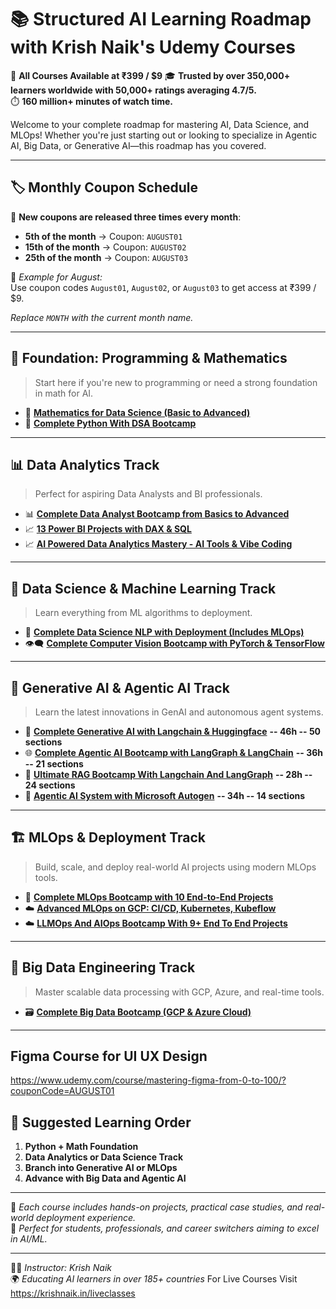 # 📚 Structured AI Learning Roadmap with Krish Naik's Udemy Courses

🚀 **All Courses Available at ₹399 / $9**
🎓 **Trusted by over 350,000+ learners worldwide with 50,000+ ratings averaging 4.7/5.**  
⏱️ **160 million+ minutes of watch time.**  

Welcome to your complete roadmap for mastering AI, Data Science, and MLOps! Whether you're just starting out or looking to specialize in Agentic AI, Big Data, or Generative AI—this roadmap has you covered.

---

## 🏷️ Monthly Coupon Schedule

🎁 **New coupons are released three times every month**:

- **5th of the month** → Coupon: `AUGUST01`  
- **15th of the month** → Coupon: `AUGUST02`  
- **25th of the month** → Coupon: `AUGUST03`

📌 *Example for August:*  
Use coupon codes `August01`, `August02`, or `August03` to get access at ₹399 / $9.

_Replace `MONTH` with the current month name._

---

## 🔰 Foundation: Programming & Mathematics

> Start here if you're new to programming or need a strong foundation in math for AI.

- 🔢 [**Mathematics for Data Science (Basic to Advanced)**](https://www.udemy.com/course/mathematics-basics-to-advanced-for-data-science-and-ml/?couponCode=AUGUST01)
- 🐍 [**Complete Python With DSA Bootcamp**](https://www.udemy.com/course/complete-python-dsa-bootcamp/?couponCode=AUGUST01)

---

## 📊 Data Analytics Track

> Perfect for aspiring Data Analysts and BI professionals.

- 📊 [**Complete Data Analyst Bootcamp from Basics to Advanced**](https://www.udemy.com/course/complete-data-analyst-bootcamp-from-basics-to-advanced/?couponCode=AUGUST01)
- 📈 [**13 Power BI Projects with DAX & SQL**](https://www.udemy.com/course/13-power-bi-projects-with-dax-sql/?couponCode=AUGUST01)
- 📈 [**AI Powered Data Analytics Mastery - AI Tools & Vibe Coding**](https://www.udemy.com/course/ai-powered-data-analytics-mastery-ai-tools-vibe-coding/?couponCode=AUGUST01)

---

## 🤖 Data Science & Machine Learning Track

> Learn everything from ML algorithms to deployment.

- 🧠 [**Complete Data Science NLP with Deployment (Includes MLOps)**](https://www.udemy.com/course/complete-machine-learning-nlp-bootcamp-mlops-deployment/?couponCode=AUGUST01)
- 👁️‍🗨️ [**Complete Computer Vision Bootcamp with PyTorch & TensorFlow**](https://www.udemy.com/course/complete-computer-vision-bootcamp-with-pytoch-tensorflow/?couponCode=AUGUST01)

---

## 🧠 Generative AI & Agentic AI Track

> Learn the latest innovations in GenAI and autonomous agent systems.

- 🔗 [**Complete Generative AI with Langchain & Huggingface**](https://www.udemy.com/course/complete-generative-ai-course-with-langchain-and-huggingface/?couponCode=AUGUST01)  **-- 46h -- 50 sections**
- 🌐 [**Complete Agentic AI Bootcamp with LangGraph & LangChain**](https://www.udemy.com/course/complete-agentic-ai-bootcamp-with-langgraph-and-langchain/)  **-- 36h -- 21 sections**
- 🤖 [**Ultimate RAG Bootcamp With Langchain And LangGraph**](https://www.udemy.com/course/ultimate-rag-bootcamp-using-langchainlanggraph-langsmith/?couponCode=BESTRAG) **-- 28h -- 24 sections**
- 🤖 [**Agentic AI System with Microsoft Autogen**](https://www.udemy.com/course/building-ai-agents-agentic-ai-system-via-microsoft-autogen/?couponCode=AUGUST01) **-- 34h -- 14 sections**

---

## 🏗️ MLOps & Deployment Track

> Build, scale, and deploy real-world AI projects using modern MLOps tools.

- 🚀 [**Complete MLOps Bootcamp with 10 End-to-End Projects**](https://www.udemy.com/course/complete-mlops-bootcamp-with-10-end-to-end-ml-projects/?couponCode=AUGUST01)
- ☁️ [**Advanced MLOps on GCP: CI/CD, Kubernetes, Kubeflow**](https://www.udemy.com/course/mastering-advanced-mlops-on-gcp-cicd-kubernetes-kubeflow/?couponCode=AUGUST01)
- ☁️ [**LLMOps And AIOps Bootcamp With 9+ End To End Projects**](https://www.udemy.com/course/llmops-and-aiops-bootcamp-with-9-end-to-end-projects/?couponCode=AUGUST01)

---

## 💽 Big Data Engineering Track

> Master scalable data processing with GCP, Azure, and real-time tools.

- 🗃️ [**Complete Big Data Bootcamp (GCP & Azure Cloud)**](https://www.udemy.com/course/big-data-engineering-bootcamp-with-gcp-and-azure-cloud/?couponCode=AUGUST01)

---

## Figma Course for UI UX Design

https://www.udemy.com/course/mastering-figma-from-0-to-100/?couponCode=AUGUST01


## 🧭 Suggested Learning Order

1. **Python + Math Foundation**
2. **Data Analytics or Data Science Track**
3. **Branch into Generative AI or MLOps**
4. **Advance with Big Data and Agentic AI**

---

📝 *Each course includes hands-on projects, practical case studies, and real-world deployment experience.*  
🎯 *Perfect for students, professionals, and career switchers aiming to excel in AI/ML.*

---

👨‍🏫 _Instructor: Krish Naik_  
🌍 _Educating AI learners in over 185+ countries_
For Live Courses Visit https://krishnaik.in/liveclasses
